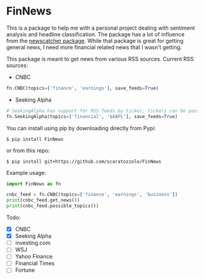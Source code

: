 # FinNews

This is a package to help me with a personal project dealing with sentiment analysis and headline classification. The package has a lot of influence from the [newscatcher package](https://github.com/kotartemiy/newscatcher). While that package is great for getting general news, I need more financial related news that I wasn't getting.

This package is meant to get news from various RSS sources. Current RSS sources:
- CNBC
```python
fn.CNBC(topics=['finance', 'earnings'], save_feeds=True)
```
- Seeking Alpha
```python
# SeekingAlpha has support for RSS feeds by ticker, tickers can be passed as a topic and are denoted by $XXX
fn.SeekingAlpha(topics=['financial', '$AAPL'], save_feeds=True)
```

You can install using pip by downloading directly from Pypi:
```
$ pip install FinNews
```
or from this repo:
```
$ pip install git+https://github.com/scaratozzolo/FinNews
```

Example usage:
```python
import FinNews as fn

cnbc_feed = fn.CNBC(topics=['finance', 'earnings', 'business'])
print(cnbc_feed.get_news())
print(cnbc_feed.possible_topics())
```

Todo:
- [x] CNBC
- [x] Seeking Alpha
- [ ] investing.com
- [ ] WSJ
- [ ] Yahoo Finance
- [ ] Financial Times
- [ ] Fortune

